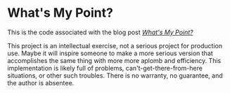 # What's My Point?
This is the code associated with the blog post *[What's My Point?](http:links.twobraids.art)*

This project is an intellectual exercise, not a serious project for production use. Maybe it will inspire someone to make a more serious version that accomplishes the same thing with more more aplomb and efficiency. This implementation is likely full of problems, can't-get-there-from-here situations, or other such troubles. There is no warranty, no guarantee, and the author is absentee.



